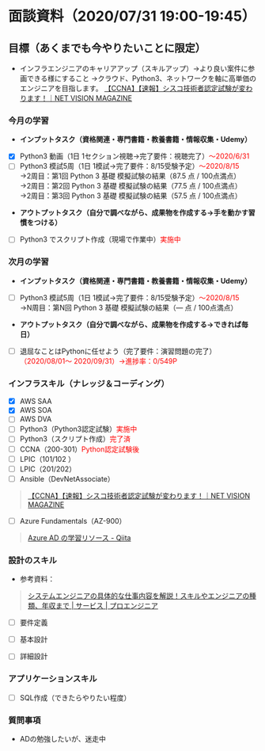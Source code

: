 # 面談資料（2020/07/31 19:00-19:45）

## 目標（あくまでも今やりたいことに限定）
* インフラエンジニアのキャリアアップ（スキルアップ）→より良い案件に参画できる様にすること
→クラウド、Python3、ネットワークを軸に高単価のエンジニアを目指します。
[【CCNA】【速報】シスコ技術者認定試験が変わります！｜NET VISION MAGAZINE](https://netvisionsystems.info/study/263)

### 今月の学習
* **インプットタスク（資格関連・専門書籍・教養書籍・情報収集・Udemy）**
- [x] Python3 動画（1日 1セクション視聴→完了要件：視聴完了）<font color="Red">〜2020/6/31</font><br>
- [ ] Python3 模試5周（1日 1模試→完了要件：8/15受験予定）<font color="Red">〜2020/8/15</font><br>
→2周目：第1回 Python 3 基礎 模擬試験の結果（87.5 点 / 100点満点）<br>
→2周目：第2回 Python 3 基礎 模擬試験の結果（77.5 点 / 100点満点）<br>
→2周目：第3回 Python 3 基礎 模擬試験の結果（57.5 点 / 100点満点）<br>

* **アウトプットタスク（自分で調べながら、成果物を作成する→手を動かす習慣をつける）**
- [ ] Python3 でスクリプト作成（現場で作業中）<font color="Red">実施中</font>


### 次月の学習
* **インプットタスク（資格関連・専門書籍・教養書籍・情報収集・Udemy）**
- [ ] Python3 模試5周（1日 1模試→完了要件：8/15受験予定）<font color="Red">〜2020/8/15</font><br>
→N周目：第N回 Python 3 基礎 模擬試験の結果（— 点 / 100点満点）
* **アウトプットタスク（自分で調べながら、成果物を作成する→できれば毎日）**
- [ ] 退屈なことはPythonに任せよう（完了要件：演習問題の完了） <font color="Red">（2020/08/01〜 2020/09/31）→進捗率：0/549P</font><br>



### インフラスキル（ナレッジ＆コーディング）
- [x] AWS SAA
- [x] AWS SOA
- [ ] AWS DVA
- [ ] Python3（Python3認定試験）<font color="Red">実施中</font>
- [ ] Python3（スクリプト作成）<font color="Red">完了済</font>
- [ ] CCNA（200-301）<font color="Red">Python認定試験後</font>
- [ ] LPIC（101/102 ）
- [ ] LPIC（201/202）
- [ ] Ansible（DevNetAssociate）<br>
>[【CCNA】【速報】シスコ技術者認定試験が変わります！｜NET VISION MAGAZINE](https://netvisionsystems.info/study/263)
- [ ] Azure Fundamentals（AZ-900）<br>
>[Azure AD の学習リソース - Qiita](https://qiita.com/niiku-y/items/0c8061de4ecf797bb747)


### 設計のスキル
* 参考資料：<br>
>[システムエンジニアの具体的な仕事内容を解説！スキルやエンジニアの種類、年収まで | サービス | プロエンジニア](https://proengineer.internous.co.jp/content/columnfeature/4946)
- [ ] 要件定義
- [ ] 基本設計
- [ ] 詳細設計


### アプリケーションスキル
- [ ] SQL作成（できたらやりたい程度）


### 質問事項
* ADの勉強したいが、迷走中
